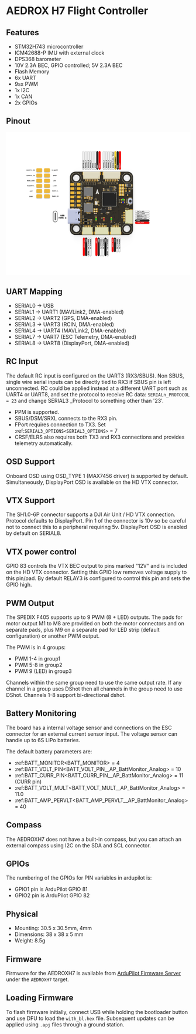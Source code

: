 # AEDROX H7 Flight Controller

## Features

- STM32H743 microcontroller
- ICM42688-P IMU with external clock
- DPS368 barometer
- 10V 2.3A BEC, GPIO controlled; 5V 2.3A BEC
- Flash Memory
- 6x UART
- 9sx PWM
- 1x I2C
- 1x CAN
- 2x GPIOs

## Pinout

![AEDROX H743](AEDROX_FC_H7_PINOUT.png "AEDROX H743")

## UART Mapping

 - SERIAL0 -> USB
 - SERIAL1 -> UART1 (MAVLink2, DMA-enabled)
 - SERIAL2 -> UART2 (GPS, DMA-enabled)
 - SERIAL3 -> UART3 (RCIN, DMA-enabled) 
 - SERIAL4 -> UART4 (MAVLink2, DMA-enabled)
 - SERIAL7 -> UART7 (ESC Telemetry, DMA-enabled)
 - SERIAL8 -> UART8 (DisplayPort, DMA-enabled)

## RC Input

The default RC input is configured on the UART3 (RX3/SBUS). Non SBUS,  single wire serial inputs can be directly tied to RX3 if SBUS pin is left unconnected. RC could  be applied instead at a different UART port such as UART4 or UART8, and set the protocol to receive RC data: ``SERIALn_PROTOCOL = 23`` and change SERIAL3 _Protocol to something other than '23'.

- PPM is supported.  
- SBUS/DSM/SRXL connects to the RX3 pin.  
- FPort requires connection to TX3. Set :ref:`SERIAL3_OPTIONS<SERIAL3_OPTIONS>` = 7  
- CRSF/ELRS also requires both TX3 and RX3 connections and provides telemetry automatically.

## OSD Support

Onboard OSD using OSD_TYPE 1 (MAX7456 driver) is supported by default. Simultaneously, DisplayPort OSD is available on the HD VTX connector.

## VTX Support

The SH1.0-6P connector supports a DJI Air Unit / HD VTX connection. Protocol defaults to DisplayPort. Pin 1 of the connector is 10v so be careful not to connect this to a peripheral requiring 5v. DisplayPort OSD is enabled by default on SERIAL8.

## VTX power control

GPIO 83 controls the VTX BEC output to pins marked "12V" and is included on the HD VTX connector. Setting this GPIO low removes voltage supply to this pin/pad. By default RELAY3 is configured to control this pin and sets the GPIO high.

## PWM Output

The SPEDIX F405 supports up to 9 PWM (8 + LED) outputs. The pads for motor output
M1 to M8 are provided on both the motor connectors and on separate pads, plus
M9 on a separate pad for LED strip (default configuration) or another PWM output.

The PWM is in 4 groups:

* PWM 1-4 in group1
* PWM 5-8 in group2
* PWM 9 (LED) in group3

Channels within the same group need to use the same output rate. If
any channel in a group uses DShot then all channels in the group need
to use DShot. Channels 1-8 support bi-directional dshot.

## Battery Monitoring

The board has a internal voltage sensor and connections on the ESC connector for an external current sensor input.
The voltage sensor can handle up to 6S LiPo batteries.

The default battery parameters are:

 - :ref:BATT_MONITOR<BATT_MONITOR> = 4
 - :ref:BATT_VOLT_PIN<BATT_VOLT_PIN__AP_BattMonitor_Analog> = 10
 - :ref:BATT_CURR_PIN<BATT_CURR_PIN__AP_BattMonitor_Analog> = 11 (CURR pin)
 - :ref:BATT_VOLT_MULT<BATT_VOLT_MULT__AP_BattMonitor_Analog> = 11.0
 - :ref:BATT_AMP_PERVLT<BATT_AMP_PERVLT__AP_BattMonitor_Analog> = 40

## Compass

The AEDROXH7 does not have a built-in compass, but you can attach an external compass using I2C on the SDA and SCL connector.

## GPIOs

The numbering of the GPIOs for PIN variables in ardupilot is:

 - GPIO1 pin is ArduPilot GPIO 81
 - GPIO2 pin is ArduPilot GPIO 82

## Physical

- Mounting: 30.5 x 30.5mm, 4mm
- Dimensions: 38 x 38 x 5 mm
- Weight: 8.5g

## Firmware

Firmware for the AEDROXH7 is available from [ArduPilot Firmware Server](https://firmware.ardupilot.org) under the `AEDROXH7` target.

## Loading Firmware

To flash firmware initially, connect USB while holding the bootloader button and use DFU to load the `with_bl.hex` file. Subsequent updates can be applied using `.apj` files through a ground station.
